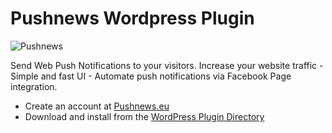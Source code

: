 Pushnews Wordpress Plugin
===

![Pushnews](https://ilabs-static.s3.amazonaws.com/push/rsz_screenshot-1.jpg)

Send Web Push Notifications to your visitors. Increase your website traffic - Simple and fast UI - Automate push notifications via Facebook Page integration.


- Create an account at [Pushnews.eu](https://www.pushnews.eu/?utm_source=WpPluginGithub&utm_medium=wordpress)
- Download and install from the [WordPress Plugin Directory](https://wordpress.org/plugins/)
